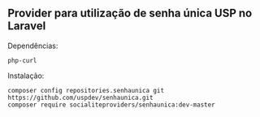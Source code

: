 ## Provider para utilização de senha única USP no Laravel 

Dependências:

    php-curl

Instalação:

    composer config repositories.senhaunica git https://github.com/uspdev/senhaunica.git
    composer require socialiteproviders/senhaunica:dev-master
